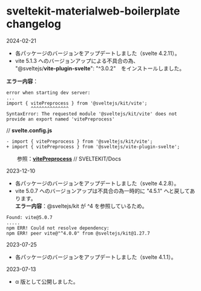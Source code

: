 # sveltekit-materialweb-boilerplate changelog

2024-02-21  
- 各パッケージのバージョンをアップデートしました（svelte 4.2.11）。  
- vite 5.1.3 へのバージョンアップによる不具合の為、  
	"@sveltejs/**vite-plugin-svelte**": "^3.0.2"　をインストールしました。  

**エラー内容**：
```
error when starting dev server:
...
import { vitePreprocess } from '@sveltejs/kit/vite';
         ^^^^^^^^^^^^^^
SyntaxError: The requested module '@sveltejs/kit/vite' does not provide an export named 'vitePreprocess'
```

// **svelte.config.js**
```
- import { vitePreprocess } from '@sveltejs/kit/vite';
+ import { vitePreprocess } from '@sveltejs/vite-plugin-svelte';
```
　　参照：[**vitePreprocess**](https://kit.svelte.dev/docs/integrations#preprocessors-vitepreprocess) // SVELTEKIT/Docs


2023-12-10  
- 各パッケージのバージョンをアップデートしました（svelte 4.2.8）。  
- vite 5.0.7 へのバージョンアップは不具合の為一時的に "4.5.1" へと戻してあります。  
**エラー内容**：@sveltejs/kit が ^4 を参照しているため。
```
Found: vite@5.0.7
.....
npm ERR! Could not resolve dependency:
npm ERR! peer vite@"^4.0.0" from @sveltejs/kit@1.27.7
```

2023-07-25  
- 各パッケージのバージョンをアップデートしました（svelte 4.1.1）。

2023-07-13   
- α 版として公開しました。


